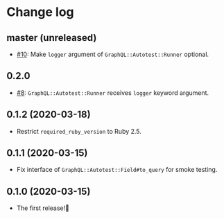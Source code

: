 # Change log

## master (unreleased)

* [#10](https://github.com/bitjourney/graphql-autotest/pull/10): Make `logger` argument of `GraphQL::Autotest::Runner` optional.

## 0.2.0

* [#8](https://github.com/bitjourney/graphql-autotest/pull/8): `GraphQL::Autotest::Runner` receives `logger` keyword argument.

## 0.1.2 (2020-03-18)

* Restrict `required_ruby_version` to Ruby 2.5.

## 0.1.1 (2020-03-15)

* Fix interface of `GraphQL::Autotest::Field#to_query` for smoke testing.

## 0.1.0 (2020-03-15)

* The first release!🎉
